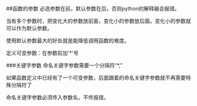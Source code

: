##函数的参数
必选参数在前，默认参数在后，否则python的解释器会报错。

当有多个参数时，把变化大的参数放前面，变化小的参数放后面。变化小的参数就可以作为默认参数。

使用默认参数最大的好处就是能降低调用函数的难度。

定义可变参数：在参数前加'*'号

###关键字参数
命名关键字参数需要一个分隔符“*,”

如果函数定义中已经有了一个可变参数，后面跟着的命名关键字参数就不再需要特殊分隔符了

命名关键字参数必须传入参数名，不传报错。

